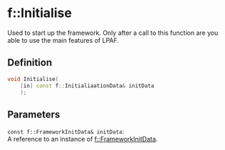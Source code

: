 # f::Initialise
Used to start up the framework. Only after a call to this function are you able to use the main features of LPAF.

## Definition
```C++
void Initialise(
    [in] const f::InitialiaationData& initData
    );
```

## Parameters
`const f::FrameworkInitData& initData`: <br>
A reference to an instance of [f::FrameworkInitData](FrameworkInitData_struct).
